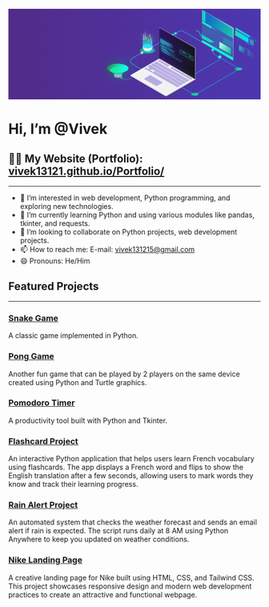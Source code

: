 ![Header](./header.gif)

# Hi, I’m @Vivek
## 👨‍💻 My Website (Portfolio): [vivek13121.github.io/Portfolio/](https://vivek13121.github.io/Portfolio/)
---

- 👀 I’m interested in web development, Python programming, and exploring new technologies.
- 🌱 I’m currently learning Python and using various modules like pandas, tkinter, and requests.
- 💞️ I’m looking to collaborate on Python projects, web development projects.
- 📫 How to reach me: E-mail: vivek131215@gmail.com
- 😄 Pronouns: He/Him

## Featured Projects
---

### [Snake Game](https://github.com/Vivek13121/My-Projects/tree/67c04c564048ba8868ff934486228c479d1bef61/Snake_Game)
A classic game implemented in Python.

### [Pong Game](https://github.com/Vivek13121/My-Projects/tree/67c04c564048ba8868ff934486228c479d1bef61/Pong_Game)
Another fun game that can be played by 2 players on the same device created using Python and Turtle graphics.

### [Pomodoro Timer](https://github.com/Vivek13121/My-Projects/tree/67c04c564048ba8868ff934486228c479d1bef61/Pomodoro_GUI)
A productivity tool built with Python and Tkinter.

### [Flashcard Project](https://github.com/Vivek13121/My-Projects/tree/081b9be0312f9b3b169e8bc6713bf8a55b2d7f46/Flashcard)
An interactive Python application that helps users learn French vocabulary using flashcards. The app displays a French word and flips to show the English translation after a few seconds, allowing users to mark words they know and track their learning progress.

### [Rain Alert Project](https://github.com/Vivek13121/My-Projects/tree/081b9be0312f9b3b169e8bc6713bf8a55b2d7f46/Automated_Rain_Alert)
An automated system that checks the weather forecast and sends an email alert if rain is expected. The script runs daily at 8 AM using Python Anywhere to keep you updated on weather conditions.

### [Nike Landing Page](https://vivek13121.github.io/Nike-website/)
A creative landing page for Nike built using HTML, CSS, and Tailwind CSS. This project showcases responsive design and modern web development practices to create an attractive and functional webpage.
